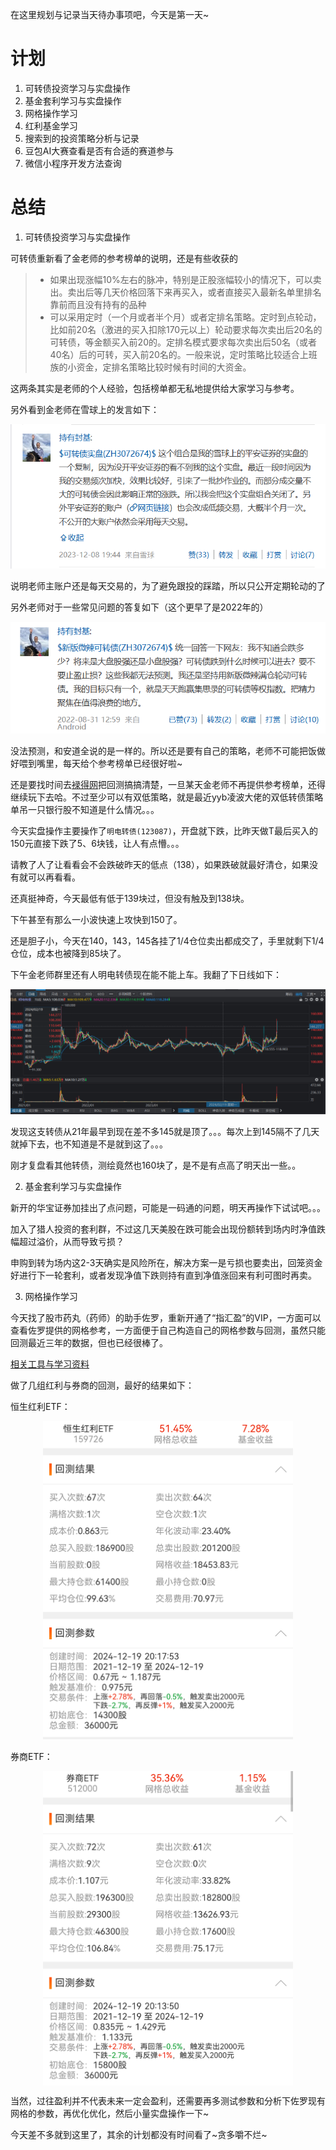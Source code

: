 在这里规划与记录当天待办事项吧，今天是第一天~

# 计划

1. 可转债投资学习与实盘操作
1. 基金套利学习与实盘操作
1. 网格操作学习
1. 红利基金学习
1. 搜索到的投资策略分析与记录
1. 豆包AI大赛查看是否有合适的赛道参与
1. 微信小程序开发方法查询

# 总结

1. 可转债投资学习与实盘操作

可转债重新看了金老师的参考榜单的说明，还是有些收获的

> - 如果出现涨幅10%左右的脉冲，特别是正股涨幅较小的情况下，可以卖出。卖出后等几天价格回落下来再买入，或者直接买入最新名单里排名靠前而且没有持有的品种
> - 可以采用定时（一个月或者半个月）或者定排名策略。定时到点轮动，比如前20名（激进的买入扣除170元以上）轮动要求每次卖出后20名的可转债，等金额买入前20的。定排名模式要求每次卖出后50名（或者40名）后的可转，买入前20名的。一般来说，定时策略比较适合上班族的小资金，定排名策略比较时候有时间的大资金。

这两条其实是老师的个人经验，包括榜单都无私地提供给大家学习与参考。

另外看到金老师在雪球上的发言如下：

![](../../../resources/持有封基老师可转债轮动策略/金老师雪球发言1.png)

说明老师主账户还是每天交易的，为了避免跟投的踩踏，所以只公开定期轮动的了

另外老师对于一些常见问题的答复如下（这个更早了是2022年的）

![](../../../resources/持有封基老师可转债轮动策略/金老师雪球发言2.png)


没法预测，和安道全说的是一样的。所以还是要有自己的策略，老师不可能把饭做好喂到嘴里，每天给个参考榜单已经很好啦~

还是要找时间去[䘵得网](https://lude.cc)把回测搞搞清楚，一旦某天金老师不再提供参考榜单，还得继续玩下去哈。不过至少可以有双低策略，就是最近yyb凌波大佬的双低转债策略单吊一只银行股不知道是什么情况。。。

今天实盘操作主要操作了`明电转债(123087)`，开盘就下跌，比昨天做T最后买入的150元直接下跌了5、6块钱，让人有点懵。。。

请教了人了让看看会不会跌破昨天的低点（138），如果跌破就最好清仓，如果没有就可以再看看。

还真挺神奇，今天最低有低于139块过，但没有触及到138块。

下午甚至有那么一小波快速上攻快到150了。

还是胆子小，今天在140，143，145各挂了1/4仓位卖出都成交了，手里就剩下1/4仓位，成本也被降到85块了。

下午金老师群里还有人明电转债现在能不能上车。我翻了下日线如下：

![](../../../resources/持有封基老师可转债轮动策略/明电转债2024-12-19.png)

发现这支转债从21年最早到现在差不多145就是顶了。。。每次上到145隔不了几天就掉下去，也不知道是不是就到这了。。。

刚才复盘看其他转债，测绘竟然也160块了，是不是有点高了明天出一些。。

2. 基金套利学习与实盘操作

新开的华宝证券加挂出了点问题，可能是一码通的问题，明天再操作下试试吧。。。

加入了猎人投资的套利群，不过这几天美股在跌可能会出现份额转到场内时净值跌幅超过溢价，从而导致亏损？

申购到转为场内这2-3天确实是风险所在，解决方案一是亏损也要卖出，回笼资金好进行下一轮套利，或者发现净值下跌则持有直到净值涨回来有利可图时再卖。

3. 网格操作学习

今天找了股市药丸（药师）的助手佐罗，重新开通了“指汇盈”的VIP，一方面可以查看佐罗提供的网格参考，一方面便于自己构造自己的网格参数与回测，虽然只能回测最近三年的数据，但也已经很棒了。

[相关工具与学习资料](../../investment/量化交易/网格交易.md])

做了几组红利与券商的回测，最好的结果如下：

恒生红利ETF：

<p align = "center"> 
<img src="../../../resources/网格交易/红利网格回测.png" width="400"/>
</p>


券商ETF：
<p align = "center"> 
<img src="../../../resources/网格交易/券商网格回测.png" Align="center" width="400"/>
</p>

当然，过往盈利并不代表未来一定会盈利，还需要再多测试参数和分析下佐罗现有网格的参数，再优化优化，然后小量实盘操作一下~


今天差不多就到这里了，其余的计划都没有时间看了~贪多嚼不烂~